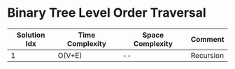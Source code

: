 # Binary Tree Level Order Traversal

| Solution Idx | Time Complexity | Space Complexity | Comment   |
| ------------ | --------------- | ---------------- | --------- |
| 1            | O(V+E)          | --               | Recursion |
